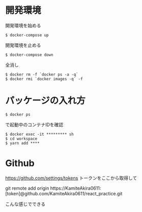 # 開発環境

開発環境を始める

```
$ docker-compose up
```

開発環境を止める

```
$ docker-compose down
```

全消し

```
$ docker rm -f `docker ps -a -q`
$ docker rmi `docker images -q` -f
```

# パッケージの入れ方

```
$ docker ps
```

で起動中のコンテナIDを確認

```
$ docker exec -it ********* sh
$ cd workspace
$ yarn add ****
```

# Github

https://github.com/settings/tokens
トークンをここから取得して

git remote add origin https://KamiteAkira0611:[token]@github.com/KamiteAkira0611/react_practice.git

こんな感じでできる
